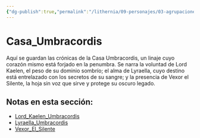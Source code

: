 ```yaml
---
{"dg-publish":true,"permalink":"/lithernia/09-personajes/03-agrupaciones/casa-umbracordis/home/"}
---
```


# Casa_Umbracordis

Aquí se guardan las crónicas de la Casa Umbracordis, un linaje cuyo corazón mismo está forjado en la penumbra. Se narra la voluntad de Lord Kaelen, el peso de su dominio sombrío; el alma de Lyraella, cuyo destino está entrelazado con los secretos de su sangre; y la presencia de Vexor el Silente, la hoja sin voz que sirve y protege su oscuro legado.

## Notas en esta sección:
- [Lord_Kaelen_Umbracordis](./Lord_Kaelen_Umbracordis.md)
- [Lyraella_Umbracordis](./Lyraella_Umbracordis.md)
- [Vexor_El_Silente](./Vexor_El_Silente.md)

